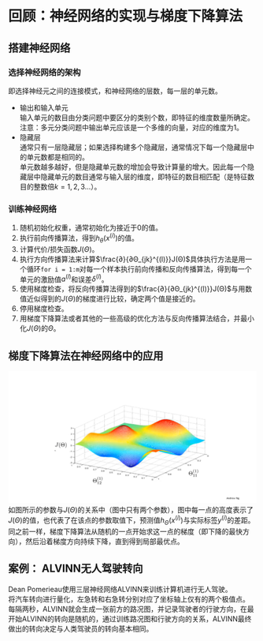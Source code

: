 # 回顾：神经网络的实现与梯度下降算法
## 搭建神经网络
### 选择神经网络的架构
即选择神经元之间的连接模式，和神经网络的层数，每一层的单元数。   
- 输出和输入单元   
  输入单元的数目由分类问题中要区分的类别个数，即特征的维度数量所确定。  
  注意：多元分类问题中输出单元应该是一个多维的向量，对应的维度为1。
- 隐藏层   
  通常只有一层隐藏层；如果选择构建多个隐藏层，通常情况下每一个隐藏层中的单元数都是相同的。  
  单元数越多越好，但是隐藏单元数的增加会导致计算量的增大。因此每一个隐藏层中隐藏单元的数目通常与输入层的维度，即特征的数目相匹配（是特征数目的整数倍$k=1,2,3...$）。

### 训练神经网络
1. 随机初始化权重，通常初始化为接近于0的值。
2. 执行前向传播算法，得到$h_θ(x^{(i)})$的值。
3. 计算代价/损失函数$J(Θ)$。
4. 执行方向传播算法来计算$\frac{∂}{∂Θ_{jk}^{(l)}}J(Θ)$具体执行方法是用一个循环`for i = 1:m`对每一个样本执行前向传播和反向传播算法，得到每一个单元的激励值$a^{(l)}$和误差$δ^{(l)}$。
5. 使用梯度检查，将反向传播算法得到的$\frac{∂}{∂Θ_{jk}^{(l)}}J(Θ)$与用数值近似得到的$J(Θ)$的梯度进行比较，确定两个值是接近的。
6. 停用梯度检查。  
7. 用梯度下降算法或者其他的一些高级的优化方法与反向传播算法结合，并最小化$J(Θ)$的$Θ$。  

## 梯度下降算法在神经网络中的应用  
![](https://raw.githubusercontent.com/l61012345/Pic/master/img/20210302114441.png)     
如图所示的参数与$J(Θ)$的关系中（图中只有两个参数），图中每一点的高度表示了$J(Θ)$的值，也代表了在该点的参数取值下，预测值$h_Θ(x^{(i)})$与实际标签$y^{(i)}$的差距。   
同之前一样，梯度下降算法从随机的一点开始求这一点的梯度（即下降的最快方向），然后沿着梯度方向持续下降，直到得到局部最优点。

## 案例： ALVINN无人驾驶转向
Dean Pomerieau使用三层神经网络ALVINN来训练计算机进行无人驾驶。  
将汽车转向进行量化，左急转和右急转分别对应了坐标轴上仅有的两个极值点。 每隔两秒，ALVINN就会生成一张前方的路况图，并记录驾驶者的行驶方向，在最开始ALVINN的转向是随机的，通过训练路况图和行驶方向的关系，ALVINN最终做出的转向决定与人类驾驶员的转向基本相同。